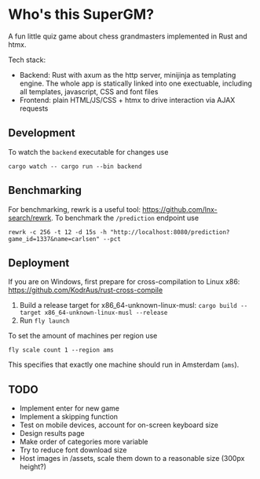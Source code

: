 # Who's this SuperGM?

A fun little quiz game about chess grandmasters implemented in Rust and htmx.

Tech stack:
- Backend: Rust with axum as the http server, minijinja as templating engine. The whole app is statically linked into one exectuable, including all templates, javascript, CSS and font files
- Frontend: plain HTML/JS/CSS + htmx to drive interaction via AJAX requests

## Development

To watch the `backend` executable for changes use
```
cargo watch -- cargo run --bin backend
```

## Benchmarking

For benchmarking, rewrk is a useful tool: https://github.com/lnx-search/rewrk. To benchmark the `/prediction` endpoint use
```
rewrk -c 256 -t 12 -d 15s -h "http://localhost:8080/prediction?game_id=1337&name=carlsen" --pct
```

## Deployment

If you are on Windows, first prepare for cross-compilation to Linux x86: https://github.com/KodrAus/rust-cross-compile

1. Build a release target for x86_64-unknown-linux-musl: `cargo build --target x86_64-unknown-linux-musl --release`
2. Run `fly launch`

To set the amount of machines per region use
```
fly scale count 1 --region ams
```
This specifies that exactly one machine should run in Amsterdam (`ams`).

## TODO

- Implement enter for new game
- Implement a skipping function
- Test on mobile devices, account for on-screen keyboard size
- Design results page
- Make order of categories more variable
- Try to reduce font download size
- Host images in /assets, scale them down to a reasonable size (300px height?)

